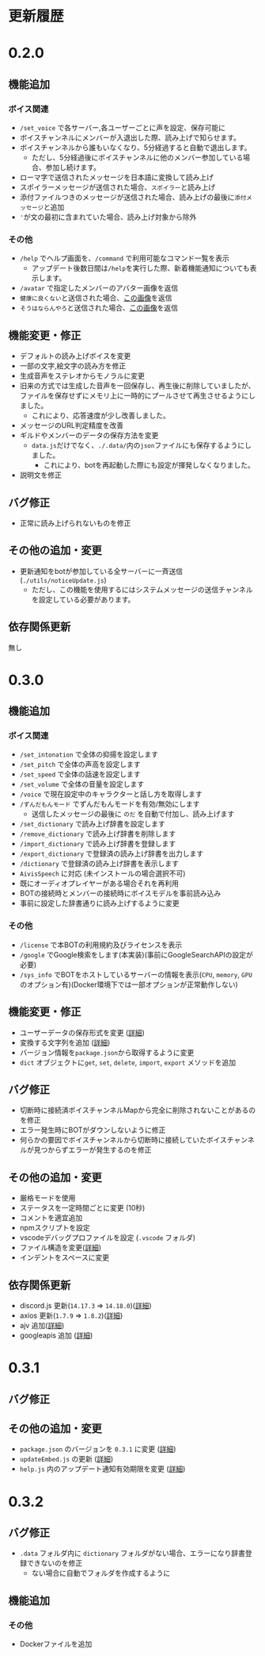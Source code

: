 # 更新履歴

# 0.2.0

## 機能追加

### ボイス関連

- `/set_voice` で各サーバー,各ユーザーごとに声を設定、保存可能に
- ボイスチャンネルにメンバーが入退出した際、読み上げで知らせます。
- ボイスチャンネルから誰もいなくなり、5分経過すると自動で退出します。
  - ただし、5分経過後にボイスチャンネルに他のメンバー参加している場合、参加し続けます。
- ローマ字で送信されたメッセージを日本語に変換して読み上げ
- スポイラーメッセージが送信された場合、`スポイラー`と読み上げ
- 添付ファイルつきのメッセージが送信された場合、読み上げの最後に`添付メッセージ`と追加
- `'`が文の最初に含まれていた場合、読み上げ対象から除外

### その他

- `/help` でヘルプ画面を、`/command` で利用可能なコマンド一覧を表示
  - アップデート後数日間は`/help`を実行した際、新着機能通知についても表示します。
- `/avatar` で指定したメンバーのアバター画像を返信
- `健康に良くない`と送信された場合、[この画像](https://i.imgur.com/fCAbCPu.png)を返信
- `そうはならんやろ`と送信された場合、[この画像](https://gyazo.com/a90d3aa5edf71c5e132f72d8a8254ce8/max_size/1000)を返信

## 機能変更・修正

- デフォルトの読み上げボイスを変更
- 一部の文字,絵文字の読み方を修正
- 生成音声をステレオからモノラルに変更
- 旧来の方式では生成した音声を一回保存し、再生後に削除していましたが、ファイルを保存せずにメモリ上に一時的にプールさせて再生させるようにしました。
  - これにより、応答速度が少し改善しました。
- メッセージのURL判定精度を改善
- ギルドやメンバーのデータの保存方法を変更
  - `data.js`だけでなく、`./.data/`内の`json`ファイルにも保存するようにしました。
    - これにより、botを再起動した際にも設定が揮発しなくなりました。
- 説明文を修正

## バグ修正

- 正常に読み上げられないものを修正

## その他の追加・変更

- 更新通知をbotが参加している全サーバーに一斉送信(`./utils/noticeUpdate.js`)
  - ただし、この機能を使用するにはシステムメッセージの送信チャンネルを設定している必要があります。

## 依存関係更新

無し

# 0.3.0

## 機能追加

### ボイス関連

- `/set_intonation` で全体の抑揚を設定します
- `/set_pitch` で全体の声高を設定します
- `/set_speed` で全体の話速を設定します
- `/set_volume` で全体の音量を設定します
- `/voice` で現在設定中のキャラクターと話し方を取得します
- `/ずんだもんモード` でずんだもんモードを有効/無効にします
  - 送信したメッセージの最後に `のだ` を自動で付加し、読み上げます
- `/set_dictionary` で読み上げ辞書を設定します
- `/remove_dictionary` で読み上げ辞書を削除します
- `/import_dictionary` で読み上げ辞書を登録します
- `/export_dictionary` で登録済の読み上げ辞書を出力します
- `/dictionary` で登録済の読み上げ辞書を表示します
- `AivisSpeech` に対応 (未インストールの場合選択不可)
- 既にオーディオプレイヤーがある場合それを再利用
- BOTの接続時とメンバーの接続時にボイスモデルを事前読み込み
- 事前に設定した辞書通りに読み上げするように変更

### その他

- `/license` で本BOTの利用規約及びライセンスを表示
- `/google` でGoogle検索をします(本実装)(事前にGoogleSearchAPIの設定が必要)
- `/sys_info` でBOTをホストしているサーバーの情報を表示(`CPU`, `memory`, `GPU`のオプション有)(Docker環境下では一部オプションが正常動作しない)

## 機能変更・修正

- ユーザーデータの保存形式を変更 ([詳細](https://github.com/kasumi-sou/discord-tts-bot/commit/94e9267cb923bff367d24ca934c94ac4497a5e63))
- 変換する文字列を追加 ([詳細](https://github.com/kasumi-sou/discord-tts-bot/commit/17dd3d210c139e9fbfc2c771752a5bfc4b5d0a95))
- バージョン情報を`package.json`から取得するように変更
- `dict` オブジェクトに`get`, `set`, `delete`, `import`, `export` メソッドを追加

## バグ修正

- 切断時に接続済ボイスチャンネルMapから完全に削除されないことがあるのを修正
- エラー発生時にBOTがダウンしないように修正
- 何らかの要因でボイスチャンネルから切断時に接続していたボイスチャンネルが見つからずエラーが発生するのを修正

## その他の追加・変更

- 厳格モードを使用
- ステータスを一定時間ごとに変更 (10秒)
- コメントを適宜追加
- npmスクリプトを設定
- vscodeデバッグプロファイルを設定 (`.vscode` フォルダ)
- ファイル構造を変更([詳細](https://github.com/kasumi-sou/discord-tts-bot/commit/0d1257ccfec16e969c23d5777835ba90b9cf9220))
- インデントをスペースに変更

## 依存関係更新

- discord.js 更新(`14.17.3` => `14.18.0`)([詳細](https://github.com/kasumi-sou/discord-tts-bot/commit/e7332e73872ba6ecca58d8091c44b687b0cd5ed7))
- axios 更新(`1.7.9` => `1.8.2`)([詳細](https://github.com/kasumi-sou/discord-tts-bot/commit/0fe256a155dd25a8f7dcf00c1691b5f06607ad05))
- ajv 追加([詳細](https://github.com/kasumi-sou/discord-tts-bot/commit/0c1392847dc8f3332c60b98315d2057273d3ca24))
- googleapis 追加 ([詳細](https://github.com/kasumi-sou/discord-tts-bot/commit/40836b164c2b627e6aa19bd6ebd7cd1005dc1761))

# 0.3.1

## バグ修正

## その他の追加・変更

- `package.json` のバージョンを `0.3.1` に変更 ([詳細](https://github.com/kasumi-sou/discord-tts-bot/commit/e9f86a404e7275f9ceeb467450513c1104eb8132))
- `updateEmbed.js` の更新 ([詳細](https://github.com/kasumi-sou/discord-tts-bot/commit/918e5a6d0306ddaeb0d1224871512c8b636b0980))
- `help.js` 内のアップデート通知有効期限を変更 ([詳細](https://github.com/kasumi-sou/discord-tts-bot/commit/cc516b5845d489a8b4692d061f7b93b23c8d1e04))

# 0.3.2

## バグ修正

- `.data` フォルダ内に `dictionary` フォルダがない場合、エラーになり辞書登録できないのを修正
  - ない場合に自動でフォルダを作成するように

## 機能追加

### その他

- Dockerファイルを追加
